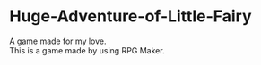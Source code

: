 # Huge-Adventure-of-Little-Fairy
A game made for my love.  
This is a game made by using RPG Maker.


